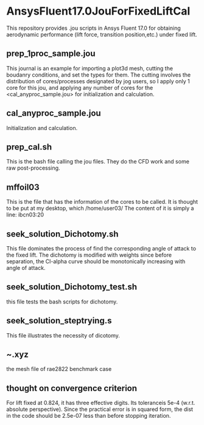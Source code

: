 # AnsysFluent17.0JouForFixedLiftCal
This repository provides .jou scripts in  Ansys Fluent 17.0 for obtaining aerodynamic performance (lift force, transition position,etc.) under fixed lift.

## prep_1proc_sample.jou
This journal is an example for importing a plot3d mesh, cutting the boudanry conditions, and set the types for them.
The cutting involves the distribution of cores/processes designated by  jog users, so I apply only 1 core for this jou, and  applying any number of cores for the <cal_anyproc_sample.jou> for initialization and calculation.

## cal_anyproc_sample.jou
Initialization and calculation.

## prep_cal.sh
This is the bash file calling the jou files. They do the CFD work and some raw post-processing.

## mffoil03
This is the file that has the information of the cores to be called. It is thought to be put at my desktop, which /home/user03/
The content of it is simply a line: ibcn03:20

## seek_solution_Dichotomy.sh
This file dominates the process of find the corresponding angle of attack to the fixed lift.
The dichotomy is modified with weights since before separation, the Cl-alpha curve should be monotonically increasing with angle of attack.

## seek_solution_Dichotomy_test.sh
this file tests the bash scripts for dichotomy.

## seek_solution_steptrying.s
This file illustrates the necessity of dicotomy.

## ~.xyz
the mesh file of rae2822 benchmark case

## thought on convergence criterion
For lift fixed at 0.824, it has three effective digits.
Its toleranceis 5e-4 (w.r.t. absolute perspective).
Since the practical error is in squared form, the dist in the code should be 2.5e-07 less than before stopping iteration.

